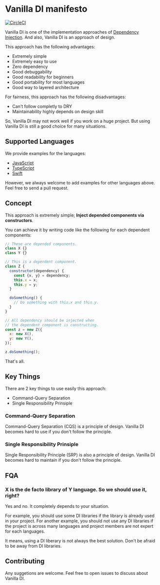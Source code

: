 Vanilla DI manifesto
====================

[![CircleCI](https://circleci.com/gh/vanilla-manifesto/vanilla-di-manifesto/tree/master.svg?style=svg)](https://circleci.com/gh/vanilla-manifesto/vanilla-di-manifesto/tree/master)

Vanilla DI is one of the implementation approaches of [Dependency Injection](https://en.wikipedia.org/wiki/Dependency_injection).
And also, Vanilla DI is an approach of design.

This approach has the following advantages:

- Extremely simple
- Extremely easy to use
- Zero dependency
- Good debuggability
- Good readability for beginners
- Good portability for most languages
- Good way to layered architecture

For fairness, this approach has the following disadvantages:

- Can't follow completly to DRY
- Maintainability highly depends on design skill

So, Vanilla DI may not work well if you work on a huge project.
But using Vanilla DI is still a good choice for many situations.



Supported Languages
-------------------

We provide examples for the languages:

- [JavaScript](./js/)
- [TypeScript](./ts/)
- [Swift](./swift/)

However, we always welcome to add examples for other languages above.
Feel free to send a pull request.



Concept
-------

This approach is extremely simple; **Inject depended components via constructors**.

You can achieve it by writing code like the following for each dependent components:

```javascript
// These are depended components.
class X {}
class Y {}

// This is a dependent component.
class Z {
  constructor(dependency) {
	const {x, y} = dependency;
	this.x = x;
	this.y = y;
  }

  doSomething() {
    // Do something with this.x and this.y.
  }
}

// All dependency should be injected when
// the dependent component is constructing.
const z = new Z({
  x: new X(),
  y: new Y(),
});

z.doSomething();
```

That's all.



Key Things
----------

There are 2 key things to use easily this approach:

- Command-Query Separation
- Single Responsibility Prinsiple


### Command-Query Separation

Command-Query Separation (CQS) is a principle of design.
Vanilla DI becomes hard to use if you don't follow the principle.



### Single Responsibility Prinsiple

Single Responsibility Principle (SRP) is also a principle of design.
Vanilla DI becomes hard to maintain if you don't follow the principle.



FQA
---

### X is the de facto library of Y language. So we should use it, right?

Yes and no. It completely depends to your situation.

For example, you should use some DI libraries if the library is already used in your project.
For another example, you should not use any DI libraries if the project is across many languages and project members are not expert for each languages.

It means, using a DI liberary is not always the best solution.
Don't be afraid to be away from DI libraries.



Contributing
------------

Any suggetions are welcome.
Feel free to open issues to discuss about Vanilla DI.

